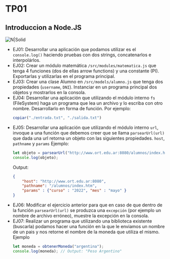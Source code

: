 # TP01
## Introduccion a Node.JS
![N|Solid](https://img.shields.io/badge/-NodeJS-green?style=flat&logo=Node.js)
- EJ01: Desarrollar una aplicación que podamos utilizar es el `console.log()` haciendo pruebas con dos strings, concatenarlos e interpolárlos.
- EJ02: Crear un módulo matemática `/src/modules/matematica.js` que tenga 4 funciones (dos de ellas arrow functions) y una constante (PI). Exportarlas y utilizarlas en el programa principal.
- EJ03: Crear una clase Alumno en `/src/models/alumno.js` que tenga dos propiedades (`username`, `DNI`). Instanciar en un programa principal dos objetos y mostrarlos en la consola.
- EJ04: Desarrollar una aplicación que utilizando el módulo interno `fs` (FileSystem) haga un programa que lea un archivo y lo escriba con otro nombre. Desarrollarlo en forma de función.
Por ejemplo:
    ```js
    copiar("./entrada.txt", "./salida.txt") 
    ```
- EJ05: Desarrollar una aplicación que utilizando el módulo interno `url`, invoque a una función que debemos creer que se llama `parsearUrl(url)` que dada una url retorna un objeto con las siguientes propiedades. `host`, `pathname` y `params`
Ejemplo: 
    ```js
    let objeto = parsearUrl("http://www.ort.edu.ar:8080/alumnos/index.htm?curso=2022&mes=mayo");
    console.log(objeto);
    ```
    Output: 
    ```json
    {
        "host": "http://www.ort.edu.ar:8080",
        "pathname": "/alumnos/index.htm",
        "params" : {"curso" : "2022", "mes" : "mayo" }
    }
    ```
- EJ06: Modificar el ejercicio anterior para que en caso de que dentro de la función `parsearUrl(url)` se produzca una `excepción` (por ejemplo un nombre de archivo erróneo), muestre la excepción en la consola.
- EJ07: Realizar un programa que utilizando una biblioteca existente (buscarla) podamos hacer una función en la que le enviamos un nombre de un pais y nos retorne el nombre de la moneda que utiliza el mismo.
Ejemplo
    ```js
    let moneda = obtenerMoneda("argentina"); 
    console.log(moneda); // Output: "Peso Argentino"
    ```
